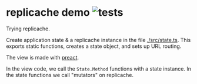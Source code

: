 # replicache demo ![tests](https://github.com/nichoth/hermes-replicache/actions/workflows/nodejs.yml/badge.svg)

Trying replicache.

Create application state & a replicache instance in the file [./src/state.ts](./src/state.ts). This exports static functions, creates a state object, and sets up URL routing.

The view is made with [preact](https://preactjs.com/).

In the view code, we call the `State.Method` functions with a state instance. In the state functions we call "mutators" on replicache.
